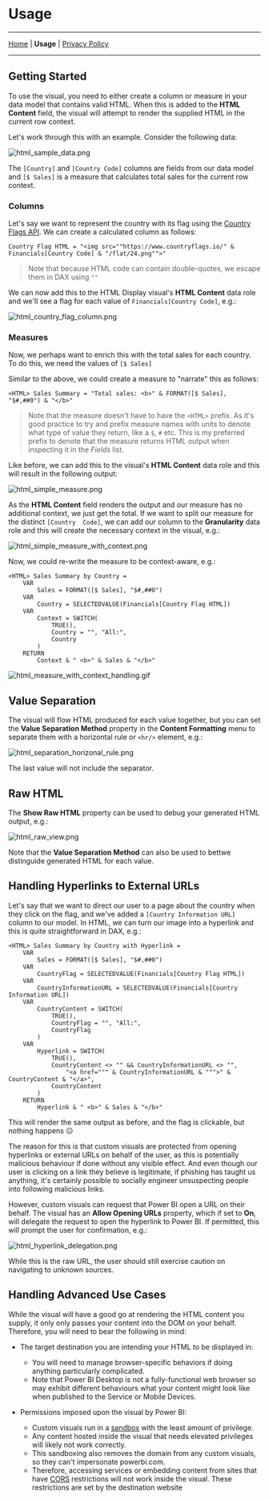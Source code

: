 # Usage

---
[Home](../readme.md) | **Usage** | [Privacy Policy](./privacy_policy.md)

---
## Getting Started

To use the visual, you need to either create a column or measure in your data model that contains valid HTML. When this is added to the **HTML Content** field, the visual will attempt to render the supplied HTML in the current row context.

Let's work through this with an example. Consider the following data:

![html_sample_data.png](./assets/png/html_sample_data.png "Sample data, showing country, two-digit code and a total sales measure.")

The `[Country]` and `[Country Code]` columns are fields from our data model and `[$ Sales]` is a measure that calculates total sales for the current row context.

### Columns

Let's say we want to represent the country with its flag using the [Country Flags API](https://www.countryflags.io/). We can create a calculated column as follows:

```
Country Flag HTML = "<img src=""https://www.countryflags.io/" & Financials[Country Code] & "/flat/24.png"">"
```
 > Note that because HTML code can contain double-quotes, we escape them in DAX using `""`

We can now add this to the HTML Display visual's **HTML Content** data role and we'll see a flag for each value of `Financials[Country Code]`, e.g.:

![html_country_flag_column.png](./assets/png/html_country_flag_column.png "A HTML column that generates a flag from a remote API, rendered in our visual.")

### Measures

Now, we perhaps want to enrich this with the total sales for each country. To do this, we need the values of `[$ Sales]`

Similar to the above, we could create a measure to "narrate" this as follows:

```
<HTML> Sales Summary = "Total sales: <b>" & FORMAT([$ Sales], "$#,##0") & "</b>"
```

> Note that the measure doesn't have to have the `<HTML>` prefix. As it's good practice to try and prefix measure names  with units to denote what type of value they return, like a `$`, `#` etc. This is my preferred prefix to denote that the measure returns HTML output when inspecting it in the *Fields* list. 

Like before, we can add this to the visual's **HTML Content** data role and this will result in the following output:

![html_simple_measure.png](./assets/png/html_simple_measure.png "Using a measure to create another, HTML-based one.")

As the **HTML Content** field renders the output and our measure has no additional context, we just get the total. If we want to split our measure for the distinct `[Country  Code]`, we can add our column to the **Granularity** data role and this will create the necessary context in the visual, e.g.:

![html_simple_measure_with_context.png](./assets/png/html_simple_measure_with_context.png "Using the Granularity field to give a measure row context within the visual.")

Now, we could re-write the measure to be context-aware, e.g.:

```
<HTML> Sales Summary by Country = 
    VAR 
        Sales = FORMAT([$ Sales], "$#,##0")
    VAR
        Country = SELECTEDVALUE(Financials[Country Flag HTML])
    VAR
        Context = SWITCH(
            TRUE(),
            Country = "", "All:", 
            Country
        )
    RETURN
        Context & " <b>" & Sales & "</b>"
```

![html_measure_with_context_handling.gif](./assets/gif/html_measure_with_context_handling.gif "Observation of measure context-awareness when a column is added to the Granularity data role.")

## Value Separation

The visual will flow HTML produced for each value together, but you can set the **Value Separation Method** property in the **Content Formatting** menu to separate them with a horizontal rule or `<hr/>` element, e.g.:

![html_separation_horizonal_rule.png](./assets/png/html_separation_horizonal_rule.png "Separation of discrete values with a <hr/> (horizontal rule) element.")

The last value will not include the separator.

## Raw HTML

The **Show Raw HTML** property can be used to debug your generated HTML output, e.g.:

![html_raw_view.png](./assets/png/html_raw_view.png "Viewing raw generated HTML.")

Note that the **Value Separation Method** can also be used to bettwe distinguide generated HTML for each value.

## Handling Hyperlinks to External URLs

Let's say that we want to direct our user to a page about the country when they click on the flag, and we've added a `[Country Information URL]` column to our model. In HTML, we can turn our image into a hyperlink and this is quite straightforward in DAX, e.g.:

```
<HTML> Sales Summary by Country with Hyperlink = 
    VAR 
        Sales = FORMAT([$ Sales], "$#,##0")
    VAR
        CountryFlag = SELECTEDVALUE(Financials[Country Flag HTML])
    VAR
        CountryInformationURL = SELECTEDVALUE(Financials[Country Information URL])
    VAR
        CountryContent = SWITCH(
            TRUE(),
            CountryFlag = "", "All:", 
            CountryFlag
        )
    VAR
        Hyperlink = SWITCH(
            TRUE(),
            CountryContent <> "" && CountryInformationURL <> "",
                "<a href=""" & CountryInformationURL & """>" & CountryContent & "</a>",
            CountryContent
        )
    RETURN
        Hyperlink & " <b>" & Sales & "</b>"
```

This will render the same output as before, and the flag is clickable, but nothing happens 😖

The reason for this is that custom visuals are protected from opening hyperlinks or external URLs on behalf of the user, as this is potentially malicious behaviour if done without any visible effect. And even though our user is clicking on a link they believe is legitimate, if phishing has taught us anything, it's certainly possible to socially engineer unsuspecting people into following malicious links.

However, custom visuals can request that Power BI open a URL on their behalf. The visual has an **Allow Opening URLs** property, which if set to **On**, will delegate the request to open the hyperlink to Power BI. If permitted, this will prompt the user for confirmation, e.g.:

![html_hyperlink_delegation.png](./assets/png/html_hyperlink_delegation.png "HTML hyperlink delegation example.")

While this is the raw URL, the user should still exercise caution on navigating to unknown sources.

## Handling Advanced Use Cases

While the visual will have a good go at rendering the HTML content you supply, it only only passes your content into the DOM on your behalf. Therefore, you will need to bear the following in mind:

* The target destination you are intending your HTML to be displayed in:
    * You will need to manage browser-specific behaviors if doing anything particularly complicated.
    * Note that Power BI Desktop is not a fully-functional web browser so may exhibit different behaviours what your content might look like when published to the Service or Mobile Devices.

* Permissions imposed upon the visual by Power BI:
    * Custom visuals run in a [sandbox](https://www.w3schools.com/tags/att_iframe_sandbox.asp) with the least amount of privilege.
    * Any content hosted inside the visual that needs elevated privileges will likely not work correctly.
    * This sandboxing also removes the domain from any custom visuals, so they can't impersonate powerbi.com.
    * Therefore, accessing services or embedding content from sites that have <a href ="https://en.wikipedia.org/wiki/Cross-origin_resource_sharing" target="_blank">CORS</a> restrictions will not work inside the visual. These restrictions are set by the destination website
